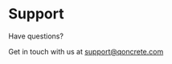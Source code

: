 # Support

Have questions?  

Get in touch with us at [support@qoncrete.com](mailto:support@qoncrete.com)